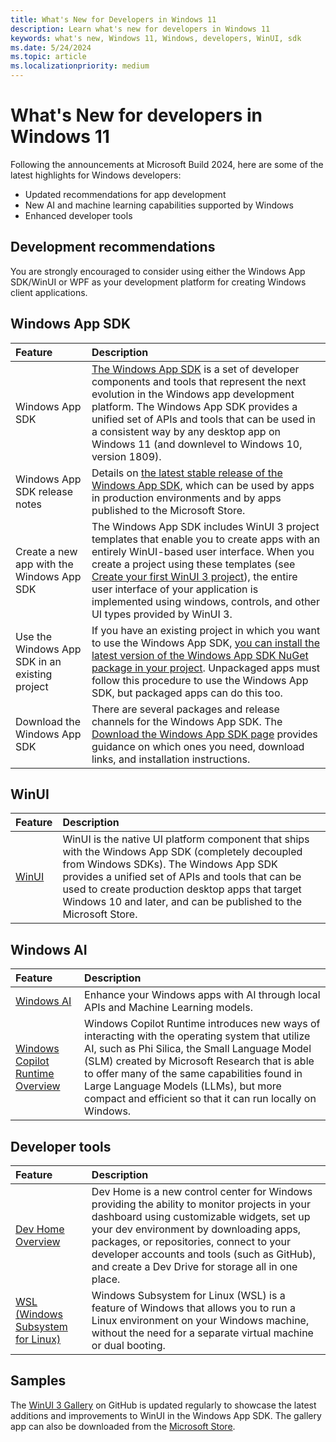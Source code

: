 ```yaml
---
title: What's New for Developers in Windows 11
description: Learn what's new for developers in Windows 11
keywords: what's new, Windows 11, Windows, developers, WinUI, sdk
ms.date: 5/24/2024
ms.topic: article
ms.localizationpriority: medium
---
```


# What's New for developers in Windows 11

Following the announcements at Microsoft Build 2024, here are some of the latest highlights for Windows developers:

* Updated recommendations for app development
* New AI and machine learning capabilities supported by Windows
* Enhanced developer tools


##  Development recommendations

You are strongly encouraged to consider using either the Windows App SDK/WinUI or WPF as your development platform for creating Windows client applications.


## Windows App SDK

Feature | Description
:------ | :------
Windows App SDK | [The Windows App SDK](../windows-app-sdk/index.md) is a set of developer components and tools that represent the next evolution in the Windows app development platform. The Windows App SDK provides a unified set of APIs and tools that can be used in a consistent way by any desktop app on Windows 11 (and downlevel to Windows 10, version 1809).
Windows App SDK release notes | Details on [the latest stable release of the Windows App SDK](../windows-app-sdk/stable-channel.md), which can be used by apps in production environments and by apps published to the Microsoft Store.
Create a new app with the Windows App SDK | The Windows App SDK includes WinUI 3 project templates that enable you to create apps with an entirely WinUI-based user interface. When you create a project using these templates (see [Create your first WinUI 3 project](../winui/winui3/create-your-first-winui3-app.md)), the entire user interface of your application is implemented using windows, controls, and other UI types provided by WinUI 3.
Use the Windows App SDK in an existing project | If you have an existing project in which you want to use the Windows App SDK, [you can install the latest version of the Windows App SDK NuGet package in your project](../windows-app-sdk/use-windows-app-sdk-in-existing-project.md). Unpackaged apps must follow this procedure to use the Windows App SDK, but packaged apps can do this too.
Download the Windows App SDK | There are several packages and release channels for the Windows App SDK. The [Download the Windows App SDK page](../windows-app-sdk/downloads.md) provides guidance on which ones you need, download links, and installation instructions.

## WinUI

Feature | Description
:------ | :------
[WinUI](../winui/winui3/index.md) | WinUI is the native UI platform component that ships with the Windows App SDK (completely decoupled from Windows SDKs). The Windows App SDK provides a unified set of APIs and tools that can be used to create production desktop apps that target Windows 10 and later, and can be published to the Microsoft Store.

## Windows AI

Feature | Description
:------ | :------
[Windows AI](/windows/ai/) | Enhance your Windows apps with AI through local APIs and Machine Learning models.
[Windows Copilot Runtime Overview](/windows/ai/overview) | Windows Copilot Runtime introduces new ways of interacting with the operating system that utilize AI, such as Phi Silica, the Small Language Model (SLM) created by Microsoft Research that is able to offer many of the same capabilities found in Large Language Models (LLMs), but more compact and efficient so that it can run locally on Windows.

## Developer tools
Feature | Description
:------ | :------
[Dev Home Overview](/windows/dev-home/) | Dev Home is a new control center for Windows providing the ability to monitor projects in your dashboard using customizable widgets, set up your dev environment by downloading apps, packages, or repositories, connect to your developer accounts and tools (such as GitHub), and create a Dev Drive for storage all in one place.
[WSL (Windows Subsystem for Linux)](/windows/wsl/) | Windows Subsystem for Linux (WSL) is a feature of Windows that allows you to run a Linux environment on your Windows machine, without the need for a separate virtual machine or dual booting.



## Samples

The [WinUI 3 Gallery](https://github.com/microsoft/WinUI-Gallery) on GitHub is updated regularly to showcase the latest additions and improvements to WinUI in the Windows App SDK. The gallery app can also be downloaded from the [Microsoft Store](https://apps.microsoft.com/detail/9p3jfpwwdzrc).
